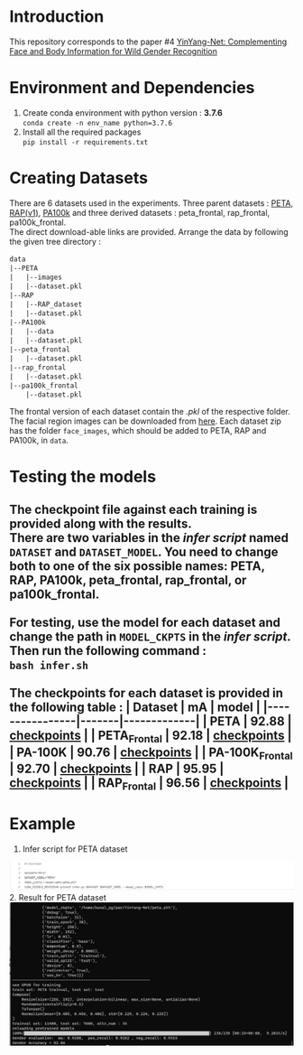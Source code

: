 # Introduction
This repository corresponds to the paper #4 [YinYang-Net: Complementing Face and Body Information for Wild Gender Recognition](https://ieeexplore.ieee.org/stamp/stamp.jsp?tp=&arnumber=9730882&tag=1)
# Environment and Dependencies
1. Create conda environment with python version : **3.7.6**<br>
`conda create -n env_name python=3.7.6`
2. Install all the required packages <br>
`pip install -r requirements.txt`

# Creating Datasets
There are 6 datasets used in the experiments. Three parent datasets : [PETA](https://drive.google.com/drive/folders/1q4cux17K3zNBgIrDV4FtcHJPLzXNKfYG), [RAP(v1)](http://www.rapdataset.com/), [PA100k](https://drive.google.com/drive/folders/0B5_Ra3JsEOyOUlhKM0VPZ1ZWR2M?resourcekey=0-CdctEkdX1j2GSMSWWfrPSQ) and three derived datasets : peta_frontal, rap_frontal, pa100k_frontal. <br>
The direct download-able links are provided. Arrange the data by following the given tree directory : 
```
data
|--PETA
|   |--images
|   |--dataset.pkl
|--RAP
|   |--RAP_dataset
|   |--dataset.pkl
|--PA100k
|   |--data
|   |--dataset.pkl
|--peta_frontal
|   |--dataset.pkl
|--rap_frontal
|   |--dataset.pkl
|--pa100k_frontal
    |--dataset.pkl
```
The frontal version of each dataset contain the *.pkl* of the respective folder. The facial region images can be downloaded from [here](https://drive.google.com/drive/folders/1t9xvksiqQnwS2pWyGB-0oLWJbrBvesYT?usp=sharing). Each dataset zip has the folder `face_images`, which should be added to PETA, RAP and PA100k, in `data`.
# Testing the models
The checkpoint file against each training is provided along with the results. <br>
There are two variables in the *infer script* named `DATASET` and `DATASET_MODEL`. You need to change both to one of the **six possible names**: PETA, RAP, PA100k, peta_frontal, rap_frontal, or pa100k_frontal. <br> <br>
For testing, use the model for each dataset and change the path in `MODEL_CKPTS` in the *infer script*. Then run the following command : <br>
`bash infer.sh` <br> <br>
The checkpoints for each dataset is provided in the following table : 
| Dataset        | mA    | model       |
|----------------|-------|-------------|
| PETA           | 92.88 | [checkpoints](https://drive.google.com/file/d/1MSCLnSgorFGJB9-Zx65kjoPSA2wchStQ/view?usp=share_link) |
| PETA<sub>Frontal</sub>     | 92.18 | [checkpoints](https://drive.google.com/file/d/1Ici9pauDOd7q9ErriOvYgWYCxv2pBOSi/view?usp=share_link) |
| PA-100K        | 90.76 | [checkpoints](https://drive.google.com/file/d/146jL0lkbWv03FP62Vs8HnzBYeThd_2Qn/view?usp=share_link) |
| PA-100K<sub>Frontal</sub> | 92.70 | [checkpoints](https://drive.google.com/file/d/1Xkdq-T7tewaMr2zDIXs7TJQF8btd6WXR/view?usp=share_link) |
| RAP            | 95.95 | [checkpoints](https://drive.google.com/file/d/1-_QLqn2ZLym7Be9j9Dk_NfJ-6mRU5d1S/view?usp=share_link) |
| RAP<sub>Frontal</sub>    | 96.56 | [checkpoints](https://drive.google.com/file/d/1kqsxAgK0mZeAERbU_vJzQ3VRFae_vfHn/view?usp=share_link) |
---

# Example
1. Infer script for PETA dataset
<img src="imgs/peta-infer-script.jpg">
2. Result for PETA dataset
<img src="imgs/peta-test-res.jpg">

